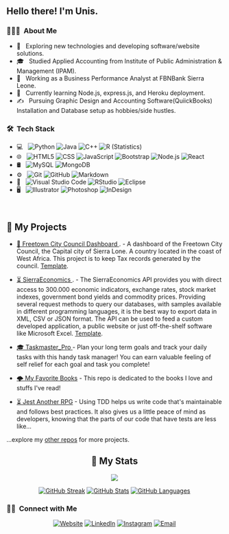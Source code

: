 <h2> Hello there! I'm Unis.</h2>

<h3> 👨🏻‍💻 &nbsp;About Me </h3>

- 🤔 &nbsp; Exploring new technologies and developing software/website solutions.
- 🎓 &nbsp; Studied Applied Accounting from Institute of Public Administration & Management (IPAM).
- 💼 &nbsp; Working as a Business Performance Analyst at FBNBank Sierra Leone.
- 🌱 &nbsp; Currently learning Node.js, express.js, and Heroku deployment.
- ✍️ &nbsp; Pursuing Graphic Design and Accounting Software(QuiickBooks) Installation and Database setup as hobbies/side hustles.


<h3> 🛠 &nbsp;Tech Stack</h3>

- 💻 &nbsp;
  ![Python](https://img.shields.io/badge/-Python-333333?style=flat&logo=python)
  ![Java](https://img.shields.io/badge/-Java-333333?style=flat&logo=Java&logoColor=007396)
  ![C++](https://img.shields.io/badge/-C++-333333?style=flat&logo=C%2B%2B&logoColor=00599C)
  ![R (Statistics)](https://img.shields.io/badge/-R-333333?style=flat&logo=R&logoColor=276DC3)
- 🌐 &nbsp;
  ![HTML5](https://img.shields.io/badge/-HTML5-333333?style=flat&logo=HTML5)
  ![CSS](https://img.shields.io/badge/-CSS-333333?style=flat&logo=CSS3&logoColor=1572B6)
  ![JavaScript](https://img.shields.io/badge/-JavaScript-333333?style=flat&logo=javascript)
  ![Bootstrap](https://img.shields.io/badge/-Bootstrap-333333?style=flat&logo=bootstrap&logoColor=563D7C)
  ![Node.js](https://img.shields.io/badge/-Node.js-333333?style=flat&logo=node.js)
  ![React](https://img.shields.io/badge/-React-333333?style=flat&logo=react)
- 🛢 &nbsp;
  ![MySQL](https://img.shields.io/badge/-MySQL-333333?style=flat&logo=mysql)
  ![MongoDB](https://img.shields.io/badge/-MongoDB-333333?style=flat&logo=mongodb)
- ⚙️ &nbsp;
  ![Git](https://img.shields.io/badge/-Git-333333?style=flat&logo=git)
  ![GitHub](https://img.shields.io/badge/-GitHub-333333?style=flat&logo=github)
  ![Markdown](https://img.shields.io/badge/-Markdown-333333?style=flat&logo=markdown)
- 🔧 &nbsp;
  ![Visual Studio Code](https://img.shields.io/badge/-Visual%20Studio%20Code-333333?style=flat&logo=visual-studio-code&logoColor=007ACC)
  ![RStudio](https://img.shields.io/badge/-RStudio-333333?style=flat&logo=rstudio)
  ![Eclipse](https://img.shields.io/badge/-Eclipse-333333?style=flat&logo=eclipse-ide&logoColor=2C2255)
- 🖥 &nbsp;
  ![Illustrator](https://img.shields.io/badge/-Illustrator-333333?style=flat&logo=adobe-illustrator)
  ![Photoshop](https://img.shields.io/badge/-Photoshop-333333?style=flat&logo=adobe-photoshop)
  ![InDesign](https://img.shields.io/badge/-InDesign-333333?style=flat&logo=adobe-indesign)

<br/>


## 🚧 My Projects

- [🔭 Freetown City Council Dashboard ](https://unis434.github.io/SierraEconomics/). - A dashboard of the Freetown City Council, the Capital city of Sierra Lone. A country located in the coast of West Africa. This project is to keep Tax records generated by the council. [Template](https://github.com/Unis434/Freetown-City-Council-Dashboard).

- [⏳ SierraEconomics ](https://github.com/Unis434/Freetown-City-Council-Dashboard). - The SierraEconomics API provides you with direct access to 300.000 economic indicators, exchange rates, stock market indexes, government bond yields and commodity prices. Providing several request methods to query our databases, with samples available in different programming languages, it is the best way to export data in XML, CSV or JSON format. The API can be used to feed a custom developed application, a public website or just off-the-shelf software like Microsoft Excel. [Template](https://unis434.github.io/SierraEconomics/).

- [🎓 Taskmaster_Pro ](https://github.com/Unis434/Taskmaster_Pro) - Plan your long term goals and track your daily tasks with this handy task manager! You can earn valuable feeling of self relief for each goal and task you complete!

- [🌩️ My Favorite Books](https://github.com/Unis434/Books) - This repo is dedicated to the books I love and stuffs I've read!

- [⏳ Jest Another RPG](https://github.com/Unis434/jest-another-RPG) - Using TDD helps us write code that's maintainable and follows best practices. It also gives us a little peace of mind as developers, knowing that the parts of our code that have tests are less like…

...explore my [other repos](https://github.com/Unis434?tab=repositories) for more projects.

<div align="center">

## 🔖 My Stats

[![](https://komarev.com/ghpvc/?username=unis434&style=flat-square&color=C691E9)](https://github.com/Unis434)

[![GitHub Streak](https://github-readme-streak-stats.herokuapp.com?user=Unis434&theme=material-palenight&hide_border=true)](https://github.com/Unis434)
[![GitHub Stats](https://github-readme-stats.vercel.app/api?username=Unis434&show_icons=true&hide_border=true&theme=material-palenight&count_private=true)](https://github.com/Unis434)
[![GitHub Languages](https://github-readme-stats.vercel.app/api/top-langs/?&username=Unis434&layout=compact&hide_border=true&langs_count=8&theme=material-palenight)](https://github.com/Unis434)

</div>


<h3> 🤝🏻 &nbsp;Connect with Me </h3>

<p align="center">
<a href="https://unis434.github.io/Personal_Resume/index.html"><img alt="Website" src="https://img.shields.io/badge/Website-Personal_Resume-blue?style=flat-square&logo=google-chrome"></a>
<a href="https://www.linkedin.com/in//"><img alt="LinkedIn" src="https://img.shields.io/badge/LinkedIn-Unisa%20Kamara-blue?style=flat-square&logo=linkedin"></a>
<a href="https://www.instagram.com/unis_k/"><img alt="Instagram" src="https://img.shields.io/badge/Instagram-Unis_k-blue?style=flat-square&logo=instagram"></a>
<a href="mailto:unisk434@gmail.com"><img alt="Email" src="https://img.shields.io/badge/Email-unisk434@gmail.com-blue?style=flat-square&logo=gmail"></a>
</p>


<!--
**Unis434/Unis434** is a ✨ _special_ ✨ repository because its `README.md` (this file) appears on your GitHub profile.

Here are some ideas to get you started:

- 🔭 I’m currently working on an an applcation software ERP system that will be cloud based incorporating both CRM & Payroll Accounting.
- 🌱 I’m currently learning node.js and perormance monitoring metrics using python.
- 💬 Ask me about Accounting, Finance, HTML, CSS, javascript, node.js, ERP performance monitoring and evaluation.
- 📫 How to reach me: unisk434@gmail.com  -  +23278350434
- 😄 Pronouns: Mr.
- ⚡ Fun fact: Guess what???
  -->
